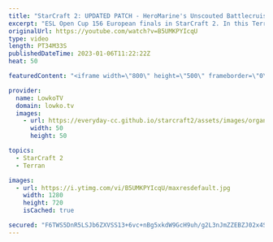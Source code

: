```yaml
---
title: "StarCraft 2: UPDATED PATCH - HeroMarine's Unscouted Battlecruisers! (Best-of-5)"
excerpt: "ESL Open Cup 156 European finals in StarCraft 2. In this Terran versus Terran between HeroMarine and uThermal I go over the new and updated patch notes in StarCraft 2 for the Terran. They're mostly similar to the previously announced list, but units such as Viking, the Liberator and the Cyclone get some"
originalUrl: https://youtube.com/watch?v=B5UMKPYIcqU
type: video
length: PT34M33S
publishedDateTime: 2023-01-06T11:22:22Z
heat: 50

featuredContent: "<iframe width=\"800\" height=\"500\" frameborder=\"0\" src=\"https://www.youtube.com/embed/B5UMKPYIcqU\" allow=\"accelerometer; autoplay; encrypted-media; gyroscope; picture-in-picture\" allowfullscreen></iframe>"

provider:
  name: LowkoTV
  domain: lowko.tv
  images:
    - url: https://everyday-cc.github.io/starcraft2/assets/images/organizations/lowko.tv-50x50.jpg
      width: 50
      height: 50

topics:
  - StarCraft 2
  - Terran

images:
  - url: https://i.ytimg.com/vi/B5UMKPYIcqU/maxresdefault.jpg
    width: 1280
    height: 720
    isCached: true

secured: "F6TWS5DnR5LSJb6ZXVSS13+6vc+nBg5xkdW9GcH9uh/g2L3nJmZZEBZJ02x4SwvvI7w/okdzyNSaEVijcyqqLEROkhdLQpIP03Rk7sRBYitYAKgB63wB4J2PHsCOm5zkPlH/HM4zChoqcIAiTdWtG3ZQBAjZEF5W+RJGjVa8XPwXcP0DGu9dk5034LQxUJlWt8cWNUPg7If8ifl5PL36Ga3kjJw4Rng+gGzFpf3JiZWfkaKxmyijJsIzSxVGXQU/8Je5nZtMuMFTu2zbAuSeguHEtUN1BHbdYA3SXlrvfxTt04IF+hid48eufr+XkQdFPIaum2WjNQj5gZpjXsxDHEW5QCwv8A854Injt0VdyeSMnAv2U6VPbaRAUu9V6GyqpDkjOb91aUpiXN7Dy7AfDZ8SQ8hSDEmCQ9eku64E1WI=;NwC02MA798fPKZACKGXZmQ=="
---
```


